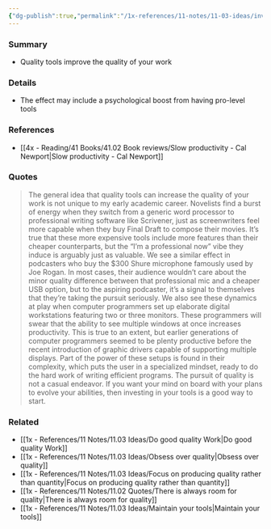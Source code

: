 ```yaml
---
{"dg-publish":true,"permalink":"/1x-references/11-notes/11-03-ideas/invest-in-good-tools-to-improve-the-quality-of-your-product/","title":"permanent note","created":"2025-03-02T23:10:58.095+03:00","updated":"2025-03-02T23:12:49.325+03:00"}
---
```



### Summary
- Quality tools improve the quality of your work

### Details
- The effect may include a psychological boost from having pro-level tools

### References
- [[4x - Reading/41 Books/41.02 Book reviews/Slow productivity - Cal Newport\|Slow productivity - Cal Newport]]

### Quotes
> The general idea that quality tools can increase the quality of your work is not unique to my early academic career. Novelists find a burst of energy when they switch from a generic word processor to professional writing software like Scrivener, just as screenwriters feel more capable when they buy Final Draft to compose their movies. It’s true that these more expensive tools include more features than their cheaper counterparts, but the “I’m a professional now” vibe they induce is arguably just as valuable. We see a similar effect in podcasters who buy the $300 Shure microphone famously used by Joe Rogan. In most cases, their audience wouldn’t care about the minor quality difference between that professional mic and a cheaper USB option, but to the aspiring podcaster, it’s a signal to themselves that they’re taking the pursuit seriously. We also see these dynamics at play when computer programmers set up elaborate digital workstations featuring two or three monitors. These programmers will swear that the ability to see multiple windows at once increases productivity. This is true to an extent, but earlier generations of computer programmers seemed to be plenty productive before the recent introduction of graphic drivers capable of supporting multiple displays. Part of the power of these setups is found in their complexity, which puts the user in a specialized mindset, ready to do the hard work of writing efficient programs.
The pursuit of quality is not a casual endeavor. If you want your mind on board with your plans to evolve your abilities, then investing in your tools is a good way to start.


### Related
- [[1x - References/11 Notes/11.03 Ideas/Do good quality Work\|Do good quality Work]]
- [[1x - References/11 Notes/11.03 Ideas/Obsess over quality\|Obsess over quality]]
- [[1x - References/11 Notes/11.03 Ideas/Focus on producing quality rather than quantity\|Focus on producing quality rather than quantity]]
- [[1x - References/11 Notes/11.02 Quotes/There is always room for quality\|There is always room for quality]]
- [[1x - References/11 Notes/11.03 Ideas/Maintain your tools\|Maintain your tools]]